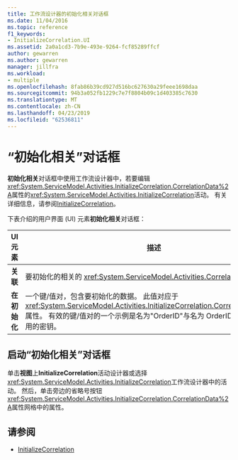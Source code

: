 ```yaml
---
title: 工作流设计器的初始化相关对话框
ms.date: 11/04/2016
ms.topic: reference
f1_keywords:
- InitializeCorrelation.UI
ms.assetid: 2a0a1cd3-7b9e-493e-9264-fcf85289ffcf
author: gewarren
ms.author: gewarren
manager: jillfra
ms.workload:
- multiple
ms.openlocfilehash: 8fab86b39cd927d516bc627630a29feee1698daa
ms.sourcegitcommit: 94b3a052fb1229c7e7f8804b09c1d403385c7630
ms.translationtype: MT
ms.contentlocale: zh-CN
ms.lasthandoff: 04/23/2019
ms.locfileid: "62536811"
---
```

# <a name="initialize-correlation-dialog-box"></a>“初始化相关”对话框

**初始化相关**对话框中使用工作流设计器中，若要编辑<xref:System.ServiceModel.Activities.InitializeCorrelation.CorrelationData%2A>属性的<xref:System.ServiceModel.Activities.InitializeCorrelation>活动。 有关详细信息，请参阅[InitializeCorrelation](../workflow-designer/initializecorrelation-activity-designer.md)。

下表介绍的用户界面 (UI) 元素**初始化相关**对话框：

|UI 元素|描述|
|-|-----------------|
|**关联**|要初始化的相关的 <xref:System.ServiceModel.Activities.CorrelationHandle>。|
|**在初始化**|一个键/值对，包含要初始化的数据。 此值对应于<xref:System.ServiceModel.Activities.InitializeCorrelation.CorrelationData%2A>属性。 有效的键/值对的一个示例是名为"OrderID"与名为 OrderID 的变量配合使用的密钥。|

## <a name="to-launch-the-initialize-correlation-dialog-box"></a>启动“初始化相关”对话框

单击**视图**上**InitializeCorrelation**活动设计器或选择<xref:System.ServiceModel.Activities.InitializeCorrelation>工作流设计器中的活动。 然后，单击旁边的省略号按钮<xref:System.ServiceModel.Activities.InitializeCorrelation.CorrelationData%2A>属性网格中的属性。

## <a name="see-also"></a>请参阅

- [InitializeCorrelation](../workflow-designer/initializecorrelation-activity-designer.md)